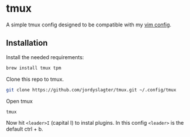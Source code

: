 # tmux

A simple tmux config designed to be compatible with my [vim config](https://github.com/jordyslagter/vim).

## Installation

Install the needed requirements:

```bash
brew install tmux tpm
```

Clone this repo to tmux.

```bash
git clone https://github.com/jordyslagter/tmux.git ~/.config/tmux
```

Open tmux

```bash
tmux
```

Now hit `<leader>I` (capital I) to instal plugins. In this config `<leader>`
is the default ctrl + b.
